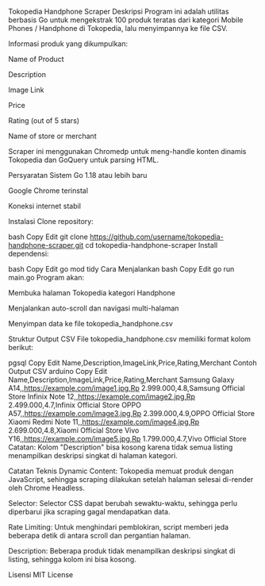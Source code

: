 Tokopedia Handphone Scraper
Deskripsi
Program ini adalah utilitas berbasis Go untuk mengekstrak 100 produk teratas dari kategori Mobile Phones / Handphone di Tokopedia, lalu menyimpannya ke file CSV.

Informasi produk yang dikumpulkan:

Name of Product

Description

Image Link

Price

Rating (out of 5 stars)

Name of store or merchant

Scraper ini menggunakan Chromedp untuk meng-handle konten dinamis Tokopedia dan GoQuery untuk parsing HTML.

Persyaratan Sistem
Go 1.18 atau lebih baru

Google Chrome terinstal

Koneksi internet stabil

Instalasi
Clone repository:

bash
Copy
Edit
git clone https://github.com/username/tokopedia-handphone-scraper.git
cd tokopedia-handphone-scraper
Install dependensi:

bash
Copy
Edit
go mod tidy
Cara Menjalankan
bash
Copy
Edit
go run main.go
Program akan:

Membuka halaman Tokopedia kategori Handphone

Menjalankan auto-scroll dan navigasi multi-halaman

Menyimpan data ke file tokopedia_handphone.csv

Struktur Output CSV
File tokopedia_handphone.csv memiliki format kolom berikut:

pgsql
Copy
Edit
Name,Description,ImageLink,Price,Rating,Merchant
Contoh Output CSV
arduino
Copy
Edit
Name,Description,ImageLink,Price,Rating,Merchant
Samsung Galaxy A14,,https://example.com/image1.jpg,Rp 2.999.000,4.8,Samsung Official Store
Infinix Note 12,,https://example.com/image2.jpg,Rp 2.499.000,4.7,Infinix Official Store
OPPO A57,,https://example.com/image3.jpg,Rp 2.399.000,4.9,OPPO Official Store
Xiaomi Redmi Note 11,,https://example.com/image4.jpg,Rp 2.699.000,4.8,Xiaomi Official Store
Vivo Y16,,https://example.com/image5.jpg,Rp 1.799.000,4.7,Vivo Official Store
Catatan: Kolom "Description" bisa kosong karena tidak semua listing menampilkan deskripsi singkat di halaman kategori.

Catatan Teknis
Dynamic Content: Tokopedia memuat produk dengan JavaScript, sehingga scraping dilakukan setelah halaman selesai di-render oleh Chrome Headless.

Selector: Selector CSS dapat berubah sewaktu-waktu, sehingga perlu diperbarui jika scraping gagal mendapatkan data.

Rate Limiting: Untuk menghindari pemblokiran, script memberi jeda beberapa detik di antara scroll dan pergantian halaman.

Description: Beberapa produk tidak menampilkan deskripsi singkat di listing, sehingga kolom ini bisa kosong.

Lisensi
MIT License
